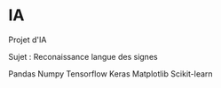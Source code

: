 # IA

Projet d'IA

Sujet : Reconaissance langue des signes

Pandas
Numpy
Tensorflow
Keras
Matplotlib
Scikit-learn
